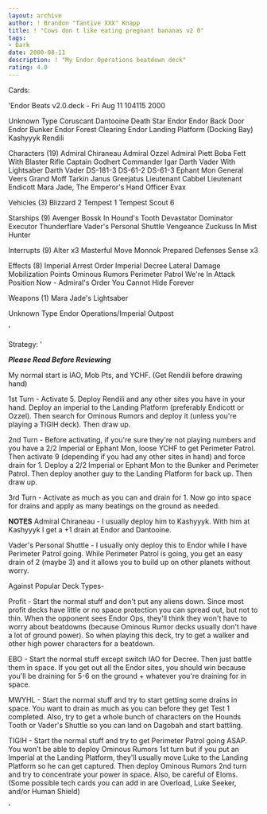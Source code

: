 ```yaml
---
layout: archive
author: ! Brandon "Tantive XXX" Knapp
title: ! "Cows don t like eating pregnant bananas v2 0"
tags:
- Dark
date: 2000-08-11
description: ! "My Endor Operations beatdown deck"
rating: 4.0
---
```

Cards: 

'Endor Beats v2.0.deck - Fri Aug 11 104115 2000


Unknown Type
Coruscant
Dantooine
Death Star
Endor
Endor Back Door
Endor Bunker
Endor Forest Clearing
Endor Landing Platform (Docking Bay)
Kashyyyk
Rendili

Characters (19)
Admiral Chiraneau
Admiral Ozzel
Admiral Piett
Boba Fett With Blaster Rifle
Captain Godhert
Commander Igar
Darth Vader With Lightsaber
Darth Vader
DS-181-3
DS-61-2
DS-61-3
Ephant Mon
General Veers
Grand Moff Tarkin
Janus Greejatus
Lieutenant Cabbel
Lieutenant Endicott
Mara Jade, The Emperor's Hand
Officer Evax

Vehicles (3)
Blizzard 2
Tempest 1
Tempest Scout 6

Starships (9)
Avenger
Bossk In Hound's Tooth
Devastator
Dominator
Executor
Thunderflare
Vader's Personal Shuttle
Vengeance
Zuckuss In Mist Hunter

Interrupts (9)
Alter x3
Masterful Move
Monnok
Prepared Defenses
Sense x3

Effects (8)
Imperial Arrest Order
Imperial Decree
Lateral Damage
Mobilization Points
Ominous Rumors
Perimeter Patrol
We're In Attack Position Now - Admiral's Order
You Cannot Hide Forever

Weapons (1)
Mara Jade's Lightsaber

Unknown Type
Endor Operations/Imperial Outpost

'

Strategy: '


***Please Read Before Reviewing***

My normal start is IAO, Mob Pts, and YCHF.
(Get Rendili before drawing hand)

1st Turn - Activate 5.	Deploy Rendili and any other sites you have in your hand.  Deploy an imperial to the Landing Platform (preferably Endicott or Ozzel).  Then search for Ominous Rumors and deploy it (unless you're playing a TIGIH deck).  Then draw up.

2nd Turn - Before activating, if you're sure they're not playing numbers and you have a 2/2 Imperial or Ephant Mon, loose YCHF to get Perimeter Patrol.  Then activate 9 (depending if you had any other sites in hand) and force drain for 1.  Deploy a 2/2 Imperial or Ephant Mon to the Bunker and Perimeter Patrol.  Then deploy another guy to the Landing Platform for back up. Then draw up.

3rd Turn - Activate as much as you can and drain for 1. Now go into space for drains and apply as many beatings on the ground as needed.

**NOTES**
Admiral Chiraneau - I usually deploy him to Kashyyyk.  With him at Kashyyyk I get a +1 drain at Endor and Dantooine.

Vader's Personal Shuttle - I usually only deploy this to Endor while I have Perimeter Patrol going.  While Perimeter Patrol is going, you get an easy drain of 2 (maybe 3) and it allows you to build up on other planets without worry.

Against Popular Deck Types-

Profit - Start the normal stuff and don't put any aliens down.  Since most profit decks have little or no space protection you can spread out, but not to thin.  When the opponent sees Endor Ops, they'll think they won't have to worry about beatdowns (because Ominous Rumor decks usually don't have a lot of ground power). So when playing this deck, try to get a walker and other high power characters for a beatdown.

EBO - Start the normal stuff except switch IAO for Decree.  Then just battle them in space.  If you get out all the Endor sites, you should win because you'll be draining for 5-6 on the ground + whatever you're draining for in space.

MWYHL - Start the normal stuff and try to start getting some drains in space.  You want to drain as much as you can before they get Test 1 completed.  Also, try to get a whole bunch of characters on the Hounds Tooth or Vader's Shuttle so you can land on Dagobah and start battling.

TIGIH - Start the normal stuff and try to get Perimeter Patrol going ASAP.  You won't be able to deploy Ominous Rumors 1st turn but if you put an Imperial at the Landing Platform, they'll usually move Luke to the Landing Platform so he can get captured.  Then deploy Ominous Rumors 2nd turn and try to concentrate your power in space.  Also, be careful of Eloms. (Some possible tech cards you can add in are Overload, Luke Seeker, and/or Human Shield)


'